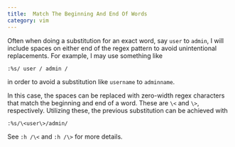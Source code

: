 ```yaml
---
title:  Match The Beginning And End Of Words
category: vim
---
```


Often when doing a substitution for an exact word, say `user` to
`admin`, I will include spaces on either end of the regex pattern to avoid
unintentional replacements. For example, I may use something like

```
:%s/ user / admin /
```

in order to avoid a substitution like `username` to `adminname`.

In this case, the spaces can be replaced with zero-width regex characters
that match the beginning and end of a word. These are `\<` and `\>`,
respectively. Utilizing these, the previous substitution can be achieved
with

```
:%s/\<user\>/admin/
```

See `:h /\<` and `:h /\>` for more details.
